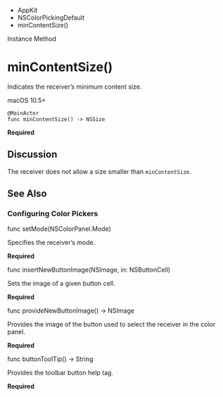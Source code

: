 

- AppKit
- NSColorPickingDefault
-  minContentSize() 

Instance Method

# minContentSize()

Indicates the receiver’s minimum content size.

macOS 10.5+

``` source
@MainActor
func minContentSize() -> NSSize
```

**Required**

## Discussion

The receiver does not allow a size smaller than `minContentSize`.

## See Also

### Configuring Color Pickers

func setMode(NSColorPanel.Mode)

Specifies the receiver’s mode.

**Required**

func insertNewButtonImage(NSImage, in: NSButtonCell)

Sets the image of a given button cell.

**Required**

func provideNewButtonImage() -> NSImage

Provides the image of the button used to select the receiver in the color panel.

**Required**

func buttonToolTip() -> String

Provides the toolbar button help tag.

**Required**

